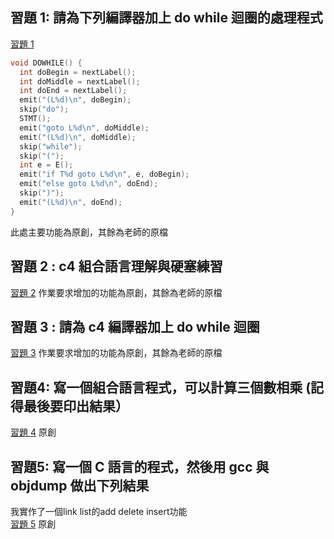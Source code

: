 ## 習題 1: 請為下列編譯器加上 do while 迴圈的處理程式
[習題 1](./week2/)
```c
void DOWHILE() {
  int doBegin = nextLabel();
  int doMiddle = nextLabel();
  int doEnd = nextLabel();
  emit("(L%d)\n", doBegin);
  skip("do");
  STMT();
  emit("goto L%d\n", doMiddle);
  emit("(L%d)\n", doMiddle);
  skip("while");
  skip("(");
  int e = E();
  emit("if T%d goto L%d\n", e, doBegin);
  emit("else goto L%d\n", doEnd);
  skip(")");
  emit("(L%d)\n", doEnd);
}
```
此處主要功能為原創，其餘為老師的原檔

## 習題 2 : c4 組合語言理解與硬塞練習
[習題 2](./week3/01c-asmPower/c4.c)
作業要求增加的功能為原創，其餘為老師的原檔

## 習題 3 : 請為 c4 編譯器加上 do while 迴圈
[習題 3](./week4/c4for/c4.c)
作業要求增加的功能為原創，其餘為老師的原檔

## 習題4: 寫一個組合語言程式，可以計算三個數相乘 (記得最後要印出結果）
[習題 4](./week5/)
原創

## 習題5: 寫一個 C 語言的程式，然後用 gcc 與 objdump 做出下列結果
我實作了一個link list的add delete insert功能<br>
[習題 5](./week6//readme.md)
原創
